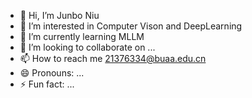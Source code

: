 - 👋 Hi, I’m Junbo Niu
- 👀 I’m interested in Computer Vison and DeepLearning
- 🌱 I’m currently learning MLLM
- 💞️ I’m looking to collaborate on ...
- 📫 How to reach me 21376334@buaa.edu.cn
- 😄 Pronouns: ...
- ⚡ Fun fact: ...

<!---
Niujunbo2002/Niujunbo2002 is a ✨ special ✨ repository because its `README.md` (this file) appears on your GitHub profile.
You can click the Preview link to take a look at your changes.
--->

